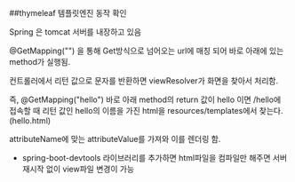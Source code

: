 ##thymeleaf 템플릿엔진 동작 확인

Spring 은 tomcat 서버를 내장하고 있음

@GetMapping("") 을 통해 Get방식으로 넘어오는 url에 매칭 되어 바로 아래에 있는 method가 실행됨.

컨트롤러에서 리턴 값으로 문자를 반환하면 viewResolver가 화면을 찾아서 처리함.

즉, @GetMapping("hello") 바로 아래 method의 return 값이 hello 이면 /hello에 접속할 때 리턴 값인 hello의 이름을 가진 html을 resources/templates에서 찾는다. (hello.html)

attributeName에 맞는 attributeValue를 가져와 이를 렌더링 함.

+ spring-boot-devtools 라이브러리를 추가하면 html파일을 컴파일만 해주면 서버 재시작 없이 view파일 변경이 가능

